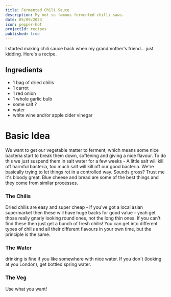 ```yaml
---
title: Fermented Chili Sauce
description: My not so famous fermented chilli saws.
date: 05/09/2023
icon: pepper-hot
projectId: recipes
published: true
---
```

 <script>
    import FaIcon from "../lib/components/FaIcon.svelte"
</script>

I started making chili sauce back when my grandmother's friend... just kidding. Here's a recipe.



## Ingredients
- <FaIcon icon="pepper-hot"/> 1 bag of dried chilis
- <FaIcon icon="carrot"/> 1 carrot
- 1 red onion
- 1 whole garlic bulb
- some salt ?
- <FaIcon icon="droplet"/> water
- white wine and/or apple cider vinegar

# Basic Idea
We want to get our vegetable matter to ferment, which means some nice bacteria start to break them down, softening and giving a nice flavour. To do this we just suspend them in salt water for a few weeks - A little salt will kill off harmful bacteria, too much salt will kill off our good bacteria. We're basically trying to let things rot in a controlled way. Sounds gross? Trust me it's bloody great. Blue cheese and bread are some of the best things and they come from similar processes.

### The Chilis 
Dried chilis are easy and super cheap - if you've got a local asian supermarket then these will have huge backs for good value - yeah get those really gnarly looking round ones, not the long thin ones. If you can't find these then just get a bunch of fresh chilis! You can get into different types of chilis and all their different flavours in your own time, but the principle is the same.

### The Water
drinking is fine if you like somewhere with nice water. If you don't (looking at you London), get bottled spring water.

### The Veg
Use what you want!